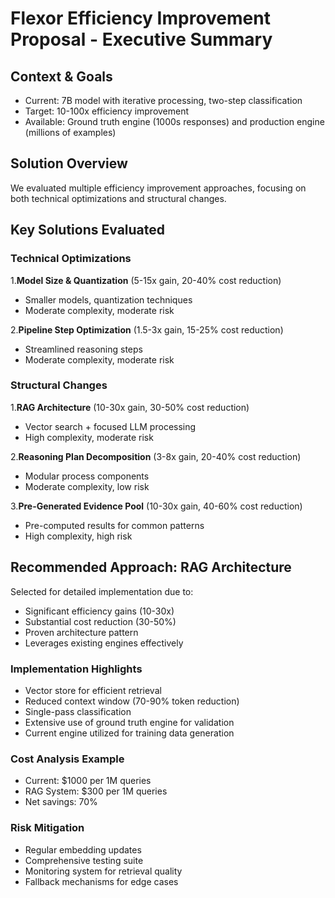 # Flexor Efficiency Improvement Proposal - Executive Summary

## Context & Goals
- Current: 7B model with iterative processing, two-step classification
- Target: 10-100x efficiency improvement
- Available: Ground truth engine (1000s responses) and production engine (millions of examples)

## Solution Overview
We evaluated multiple efficiency improvement approaches, focusing on both technical optimizations and structural changes.

## Key Solutions Evaluated

### Technical Optimizations
1.**Model Size & Quantization** (5-15x gain, 20-40% cost reduction)
  - Smaller models, quantization techniques
  - Moderate complexity, moderate risk

2.**Pipeline Step Optimization** (1.5-3x gain, 15-25% cost reduction)
  - Streamlined reasoning steps
  - Moderate complexity, moderate risk

### Structural Changes
1.**RAG Architecture** (10-30x gain, 30-50% cost reduction)
  - Vector search + focused LLM processing
  - High complexity, moderate risk

2.**Reasoning Plan Decomposition** (3-8x gain, 20-40% cost reduction)
  - Modular process components
  - Moderate complexity, low risk

3.**Pre-Generated Evidence Pool** (10-30x gain, 40-60% cost reduction)
  - Pre-computed results for common patterns
  - High complexity, high risk

## Recommended Approach: RAG Architecture
Selected for detailed implementation due to:
- Significant efficiency gains (10-30x)
- Substantial cost reduction (30-50%)
- Proven architecture pattern
- Leverages existing engines effectively

### Implementation Highlights
- Vector store for efficient retrieval
- Reduced context window (70-90% token reduction)
- Single-pass classification
- Extensive use of ground truth engine for validation
- Current engine utilized for training data generation

### Cost Analysis Example
- Current: $1000 per 1M queries
- RAG System: $300 per 1M queries
- Net savings: 70%

### Risk Mitigation
- Regular embedding updates
- Comprehensive testing suite
- Monitoring system for retrieval quality
- Fallback mechanisms for edge cases